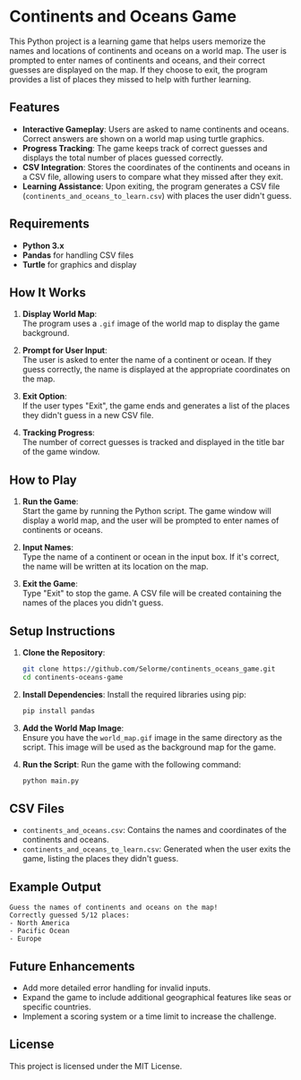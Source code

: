 # Continents and Oceans Game

This Python project is a learning game that helps users memorize the names and locations of continents and oceans on a world map. The user is prompted to enter names of continents and oceans, and their correct guesses are displayed on the map. If they choose to exit, the program provides a list of places they missed to help with further learning.

## Features

- **Interactive Gameplay**: Users are asked to name continents and oceans. Correct answers are shown on a world map using turtle graphics.
- **Progress Tracking**: The game keeps track of correct guesses and displays the total number of places guessed correctly.
- **CSV Integration**: Stores the coordinates of the continents and oceans in a CSV file, allowing users to compare what they missed after they exit.
- **Learning Assistance**: Upon exiting, the program generates a CSV file (`continents_and_oceans_to_learn.csv`) with places the user didn't guess.

## Requirements

- **Python 3.x**
- **Pandas** for handling CSV files
- **Turtle** for graphics and display

## How It Works

1. **Display World Map**:  
   The program uses a `.gif` image of the world map to display the game background.
   
2. **Prompt for User Input**:  
   The user is asked to enter the name of a continent or ocean. If they guess correctly, the name is displayed at the appropriate coordinates on the map.

3. **Exit Option**:  
   If the user types "Exit", the game ends and generates a list of the places they didn't guess in a new CSV file.

4. **Tracking Progress**:  
   The number of correct guesses is tracked and displayed in the title bar of the game window.

## How to Play

1. **Run the Game**:  
   Start the game by running the Python script. The game window will display a world map, and the user will be prompted to enter names of continents or oceans.

2. **Input Names**:  
   Type the name of a continent or ocean in the input box. If it's correct, the name will be written at its location on the map.

3. **Exit the Game**:  
   Type "Exit" to stop the game. A CSV file will be created containing the names of the places you didn't guess.

## Setup Instructions

1. **Clone the Repository**:
   ```bash
   git clone https://github.com/Selorme/continents_oceans_game.git
   cd continents-oceans-game
   ```

2. **Install Dependencies**:
   Install the required libraries using pip:
   ```bash
   pip install pandas
   ```

3. **Add the World Map Image**:  
   Ensure you have the `world_map.gif` image in the same directory as the script. This image will be used as the background map for the game.

4. **Run the Script**:
   Run the game with the following command:
   ```bash
   python main.py
   ```

## CSV Files

- `continents_and_oceans.csv`: Contains the names and coordinates of the continents and oceans.
- `continents_and_oceans_to_learn.csv`: Generated when the user exits the game, listing the places they didn't guess.

## Example Output

```text
Guess the names of continents and oceans on the map!
Correctly guessed 5/12 places:
- North America
- Pacific Ocean
- Europe
```

## Future Enhancements

- Add more detailed error handling for invalid inputs.
- Expand the game to include additional geographical features like seas or specific countries.
- Implement a scoring system or a time limit to increase the challenge.

## License

This project is licensed under the MIT License.